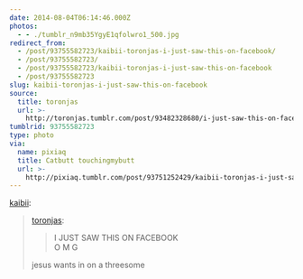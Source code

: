 ```yaml
---
date: 2014-08-04T06:14:46.000Z
photos:
  - - ./tumblr_n9mb35YgyE1qfolwro1_500.jpg
redirect_from:
  - /post/93755582723/kaibii-toronjas-i-just-saw-this-on-facebook/
  - /post/93755582723/
  - /post/93755582723/kaibii-toronjas-i-just-saw-this-on-facebook
  - /post/93755582723
slug: kaibii-toronjas-i-just-saw-this-on-facebook
source:
  title: toronjas
  url: >-
    http://toronjas.tumblr.com/post/93482328680/i-just-saw-this-on-facebook-o-m-g
tumblrid: 93755582723
type: photo
via:
  name: pixiaq
  title: Catbutt touchingmybutt
  url: >-
    http://pixiaq.tumblr.com/post/93751252429/kaibii-toronjas-i-just-saw-this-on-facebook
---
```

<p><a class="tumblr_blog" href="http://kaibii.tumblr.com/post/93521115857/toronjas-i-just-saw-this-on-facebook-o-m-g">kaibii</a>:</p>
<blockquote>
<p><a class="tumblr_blog" href="http://toronjas.tumblr.com/post/93482328680/i-just-saw-this-on-facebook-o-m-g">toronjas</a>:</p>
<blockquote>
<p>I JUST SAW THIS ON FACEBOOK<br/> O M G</p>
</blockquote>
<p>jesus wants in on a threesome</p>
</blockquote>
